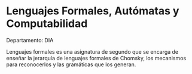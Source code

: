 # Lenguajes Formales, Autómatas y Computabilidad

Departamento: DIA

Lenguajes formales es una asignatura de segundo que se encarga de enseñar la jerarquía de lenguajes formales de Chomsky, los mecanismos para reconocerlos y las gramáticas que los generan.